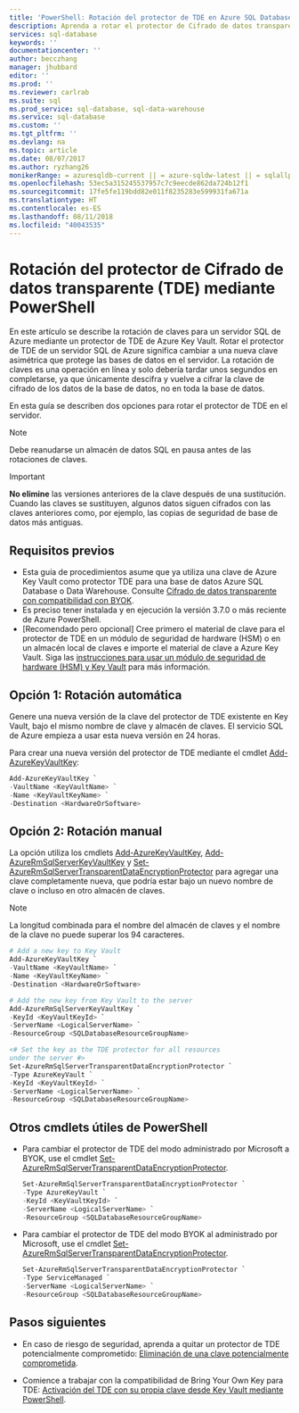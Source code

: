 ```yaml
---
title: 'PowerShell: Rotación del protector de TDE en Azure SQL Database | Microsoft Docs'
description: Aprenda a rotar el protector de Cifrado de datos transparente (TDE) para un servidor SQL de Azure.
services: sql-database
keywords: ''
documentationcenter: ''
author: becczhang
manager: jhubbard
editor: ''
ms.prod: ''
ms.reviewer: carlrab
ms.suite: sql
ms.prod_service: sql-database, sql-data-warehouse
ms.service: sql-database
ms.custom: ''
ms.tgt_pltfrm: ''
ms.devlang: na
ms.topic: article
ms.date: 08/07/2017
ms.author: ryzhang26
monikerRange: = azuresqldb-current || = azure-sqldw-latest || = sqlallproducts-allversions
ms.openlocfilehash: 53ec5a315245537957c7c9eecde862da724b12f1
ms.sourcegitcommit: 17fe5fe119bdd82e011f8235283e599931fa671a
ms.translationtype: HT
ms.contentlocale: es-ES
ms.lasthandoff: 08/11/2018
ms.locfileid: "40043535"
---
```

# <a name="rotate-the-transparent-data-encryption-tde-protector-using-powershell"></a>Rotación del protector de Cifrado de datos transparente (TDE) mediante PowerShell 

En este artículo se describe la rotación de claves para un servidor SQL de Azure mediante un protector de TDE de Azure Key Vault. Rotar el protector de TDE de un servidor SQL de Azure significa cambiar a una nueva clave asimétrica que protege las bases de datos en el servidor. La rotación de claves es una operación en línea y solo debería tardar unos segundos en completarse, ya que únicamente descifra y vuelve a cifrar la clave de cifrado de los datos de la base de datos, no en toda la base de datos.

En esta guía se describen dos opciones para rotar el protector de TDE en el servidor.

> [!NOTE]
> Debe reanudarse un almacén de datos SQL en pausa antes de las rotaciones de claves.
>

> [!IMPORTANT]
> **No elimine** las versiones anteriores de la clave después de una sustitución.  Cuando las claves se sustituyen, algunos datos siguen cifrados con las claves anteriores como, por ejemplo, las copias de seguridad de base de datos más antiguas. 
>

## <a name="prerequisites"></a>Requisitos previos

- Esta guía de procedimientos asume que ya utiliza una clave de Azure Key Vault como protector TDE para una base de datos Azure SQL Database o Data Warehouse. Consulte [Cifrado de datos transparente con compatibilidad con BYOK](transparent-data-encryption-byok-azure-sql.md).
- Es preciso tener instalada y en ejecución la versión 3.7.0 o más reciente de Azure PowerShell. 
- [Recomendado pero opcional] Cree primero el material de clave para el protector de TDE en un módulo de seguridad de hardware (HSM) o en un almacén local de claves e importe el material de clave a Azure Key Vault. Siga las [instrucciones para usar un módulo de seguridad de hardware (HSM) y Key Vault](https://docs.microsoft.com/azure/key-vault/key-vault-get-started) para más información.

## <a name="option-1-auto-rotation"></a>Opción 1: Rotación automática

Genere una nueva versión de la clave del protector de TDE existente en Key Vault, bajo el mismo nombre de clave y almacén de claves. El servicio SQL de Azure empieza a usar esta nueva versión en 24 horas. 

Para crear una nueva versión del protector de TDE mediante el cmdlet [Add-AzureKeyVaultKey](/powershell/module/azurerm.keyvault/add-azurekeyvaultkey):

   ```powershell
   Add-AzureKeyVaultKey `
   -VaultName <KeyVaultName> `
   -Name <KeyVaultKeyName> `
   -Destination <HardwareOrSoftware>
   ```

## <a name="option-2-manual-rotation"></a>Opción 2: Rotación manual

La opción utiliza los cmdlets [Add-AzureKeyVaultKey](/powershell/module/azurerm.keyvault/add-azurekeyvaultkey), [Add-AzureRmSqlServerKeyVaultKey](/powershell/module/azurerm.sql/add-azurermsqlserverkeyvaultkey) y [Set-AzureRmSqlServerTransparentDataEncryptionProtector](/powershell/module/azurerm.sql/set-azurermsqlservertransparentdataencryptionprotector) para agregar una clave completamente nueva, que podría estar bajo un nuevo nombre de clave o incluso en otro almacén de claves. 

>[!NOTE]
>La longitud combinada para el nombre del almacén de claves y el nombre de la clave no puede superar los 94 caracteres.
>

   ```powershell
   # Add a new key to Key Vault
   Add-AzureKeyVaultKey `
   -VaultName <KeyVaultName> `
   -Name <KeyVaultKeyName> `
   -Destination <HardwareOrSoftware>

   # Add the new key from Key Vault to the server
   Add-AzureRmSqlServerKeyVaultKey `
   -KeyId <KeyVaultKeyId> `
   -ServerName <LogicalServerName> `
   -ResourceGroup <SQLDatabaseResourceGroupName>   
  
   <# Set the key as the TDE protector for all resources 
   under the server #>
   Set-AzureRmSqlServerTransparentDataEncryptionProtector `
   -Type AzureKeyVault `
   -KeyId <KeyVaultKeyId> `
   -ServerName <LogicalServerName> `
   -ResourceGroup <SQLDatabaseResourceGroupName>
   ```
  
## <a name="other-useful-powershell-cmdlets"></a>Otros cmdlets útiles de PowerShell

- Para cambiar el protector de TDE del modo administrado por Microsoft a BYOK, use el cmdlet [Set-AzureRmSqlServerTransparentDataEncryptionProtector](/powershell/module/azurerm.sql/set-azurermsqlservertransparentdataencryptionprotector).

   ```powershell
   Set-AzureRmSqlServerTransparentDataEncryptionProtector `
   -Type AzureKeyVault `
   -KeyId <KeyVaultKeyId> `
   -ServerName <LogicalServerName> `
   -ResourceGroup <SQLDatabaseResourceGroupName>
   ```

- Para cambiar el protector de TDE del modo BYOK al administrado por Microsoft, use el cmdlet [Set-AzureRmSqlServerTransparentDataEncryptionProtector](/powershell/module/azurerm.sql/set-azurermsqlservertransparentdataencryptionprotector).

   ```powershell
   Set-AzureRmSqlServerTransparentDataEncryptionProtector `
   -Type ServiceManaged `
   -ServerName <LogicalServerName> `
   -ResourceGroup <SQLDatabaseResourceGroupName> 
   ``` 

## <a name="next-steps"></a>Pasos siguientes

- En caso de riesgo de seguridad, aprenda a quitar un protector de TDE potencialmente comprometido: [Eliminación de una clave potencialmente comprometida](transparent-data-encryption-byok-azure-sql-remove-tde-protector.md). 

- Comience a trabajar con la compatibilidad de Bring Your Own Key para TDE: [Activación del TDE con su propia clave desde Key Vault mediante PowerShell](transparent-data-encryption-byok-azure-sql-configure.md).
